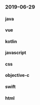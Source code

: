 ### 2019-06-29

#### java

#### vue

#### kotlin

#### javascript

#### css

#### objective-c

#### swift

#### html
